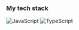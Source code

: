 ### My tech stack

![JavaScript](https://th.bing.com/th/id/OIP.fxMFAWgcs9ASnyZoIMeLJAHaHa?pid=ImgDet&rs=1)
![TypeScript](https://th.bing.com/th/id/OIP.vWi4WI98R10b24-5WI-mKQHaHa?pid=ImgDet&rs=1)
